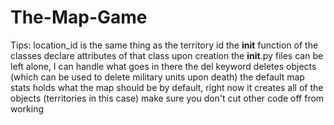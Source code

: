 # The-Map-Game
Tips:
location_id is the same thing as the territory id
the __init__ function of the classes declare attributes of that class upon creation
the __init__.py files can be left alone, I can handle what goes in there
the del keyword deletes objects (which can be used to delete military units upon death)
the default map stats holds what the map should be by default, right now it creates all of the objects (territories in this case)
make sure you don't cut other code off from working
